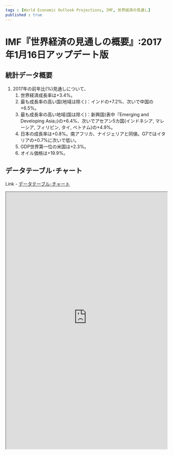 ```yaml
--- 
tags : [World Economic Outlook Projections, IMF, 世界経済の見通し] 
published : true
---
```

#  IMF『世界経済の見通しの概要』:2017年1月16日アップデート版
## 統計データ概要

1. 2017年の前年比(%)見通しについて、
	1. 世界経済成長率は+3.4%。
	1. 最も成長率の高い国(地域は除く)：インドの+7.2%、次いで中国の+6.5%。
	1. 最も成長率の高い地域(国は除く)：新興国(表中『Emerging and Developing Asia』)の+6.4%、次いでアセアン5カ国(インドネシア, マレーシア, フィリピン, タイ, ベトナム)の+4.9%。
	1. 日本の成長率は+0.8%。南アフリカ、ナイジェリアと同値。G7ではイタリアの+0.7%に次いで低い。
	1. GDP世界第一位の米国は+2.3%。
	1. オイル価格は+19.9%。
	
## データテーブル･チャート
Link - [データテーブル･チャート](http://knowledgevault.saecanet.com/charts/am-consulting.co.jp-OverviewOfTheWorldEconomicOutlookProjections.html)
<iframe src="http://knowledgevault.saecanet.com/charts/am-consulting.co.jp-OverviewOfTheWorldEconomicOutlookProjections.html" width="100%" height="800px"></iframe>